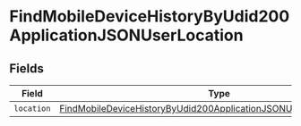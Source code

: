 # FindMobileDeviceHistoryByUdid200ApplicationJSONUserLocation


## Fields

| Field                                                                                                                                                                 | Type                                                                                                                                                                  | Required                                                                                                                                                              | Description                                                                                                                                                           |
| --------------------------------------------------------------------------------------------------------------------------------------------------------------------- | --------------------------------------------------------------------------------------------------------------------------------------------------------------------- | --------------------------------------------------------------------------------------------------------------------------------------------------------------------- | --------------------------------------------------------------------------------------------------------------------------------------------------------------------- |
| `location`                                                                                                                                                            | [FindMobileDeviceHistoryByUdid200ApplicationJSONUserLocationLocation](../../models/operations/findmobiledevicehistorybyudid200applicationjsonuserlocationlocation.md) | :heavy_minus_sign:                                                                                                                                                    | N/A                                                                                                                                                                   |